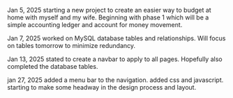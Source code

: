 Jan 5, 2025
starting a new project to create an easier way to budget at home with myself and my wife. 
    Beginning with phase 1 which will be a simple accounting ledger and account for money movement.


Jan 7, 2025
worked on MySQL database tables and relationships. Will focus on tables tomorrow to minimize redundancy.

Jan 13, 2025
stated to create a navbar to apply to all pages. Hopefully also completed the database tables.

jan 27, 2025
added a menu bar to the navigation. added css and javascript. starting to make some headway in the design process and layout.